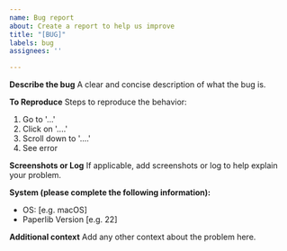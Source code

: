 ```yaml
---
name: Bug report
about: Create a report to help us improve
title: "[BUG]"
labels: bug
assignees: ''

---
```


**Describe the bug**
A clear and concise description of what the bug is.

**To Reproduce**
Steps to reproduce the behavior:
1. Go to '...'
2. Click on '....'
3. Scroll down to '....'
4. See error

**Screenshots or Log**
If applicable, add screenshots or log to help explain your problem.

**System (please complete the following information):**
 - OS: [e.g. macOS]
 - Paperlib Version [e.g. 22]

**Additional context**
Add any other context about the problem here.

